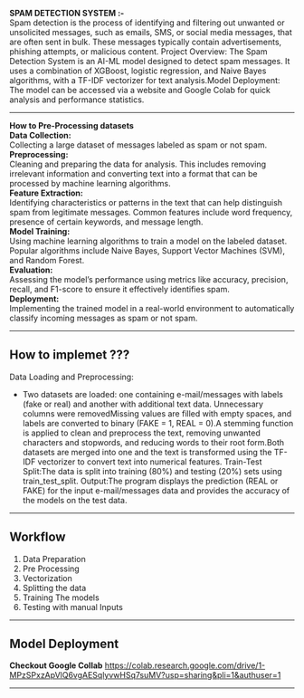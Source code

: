 
**SPAM DETECTION SYSTEM :-** <br>
Spam detection is the process of identifying and filtering out unwanted or unsolicited messages, such as emails, SMS, or social media messages, that are often sent in bulk. These messages typically contain advertisements, phishing attempts, or malicious content. Project Overview: The Spam Detection System is an AI-ML model designed to detect spam messages. It uses a combination of XGBoost, logistic regression, and Naive Bayes algorithms, with a TF-IDF vectorizer for text analysis.Model Deployment: The model can be accessed via a website and Google Colab for quick analysis and performance statistics.

-------------------------------------------------------------------------------------------------

**How to Pre-Processing datasets**<br>
**Data Collection:** <br>
Collecting a large dataset of messages labeled as spam or not spam.<br>
**Preprocessing:** <br>
Cleaning and preparing the data for analysis. This includes removing irrelevant information and converting text into a format that can be processed by machine learning algorithms.<br>
**Feature Extraction:** <br>
Identifying characteristics or patterns in the text that can help distinguish spam from legitimate messages. Common features include word frequency, presence of certain keywords, and message length. <br>
**Model Training:** <br>
Using machine learning algorithms to train a model on the labeled dataset. Popular algorithms include Naive Bayes, Support Vector Machines (SVM), and Random Forest. <br>
**Evaluation:** <br>
Assessing the model’s performance using metrics like accuracy, precision, recall, and F1-score to ensure it effectively identifies spam. <br>
**Deployment:** <br>
Implementing the trained model in a real-world environment to automatically classify incoming messages as spam or not spam.

-------------------------------------------------------------------------------------------------
## How to implemet ???
Data Loading and Preprocessing:
   - Two datasets are loaded: one containing e-mail/messages with labels (fake or real) and another with additional text data. Unnecessary columns were removedMissing values are filled with empty spaces, and labels are converted to binary (FAKE = 1, REAL = 0).A stemming function is applied to clean and preprocess the text, removing unwanted characters and stopwords, and reducing words to their root form.Both datasets are merged into one and the text is transformed using the TF-IDF vectorizer to convert text into numerical features.
Train-Test Split:The data is split into training (80%) and testing (20%) sets using train_test_split.
Output:The program displays the prediction (REAL or FAKE) for the input e-mail/messages data and provides the accuracy of the models on the test data.
-------------------------------------------------------------------------------------------------------------------------------------------------------------------     
## Workflow

1. Data Preparation
2. Pre Processing
3. Vectorization
4. Splitting the data
5. Training The models
6. Testing with manual Inputs

--------------------------------------------------------------------------------------------------------------------------------------------------------

## Model Deployment
**Checkout Google Collab** https://colab.research.google.com/drive/1-MPzSPxzApVlQ6vgAESqlyvwHSq7suMV?usp=sharing&pli=1&authuser=1<br>

------------------------------------------------------------------------------------------------------------------------------------------------------------

